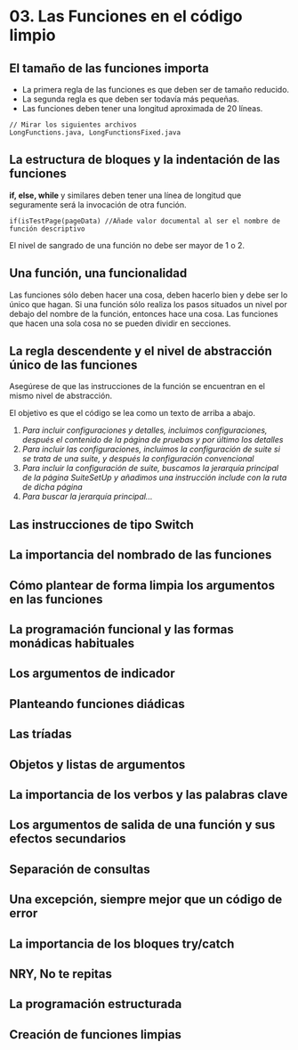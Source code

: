 # 03. Las Funciones en el código limpio

## El tamaño de las funciones importa

- La primera regla de las funciones es que deben ser de tamaño reducido.
- La segunda regla es que deben ser todavía más pequeñas.
- Las funciones deben tener una longitud aproximada de 20 líneas.

```
// Mirar los siguientes archivos
LongFunctions.java, LongFunctionsFixed.java
```

## La estructura de bloques y la indentación de las funciones

**if, else, while** y similares deben tener una línea de longitud que seguramente será la invocación de otra función.

``if(isTestPage(pageData) //Añade valor documental al ser el nombre de función descriptivo``

El nivel de sangrado de una función no debe ser mayor de 1 o 2.

## Una función, una funcionalidad

Las funciones sólo deben hacer una cosa, deben hacerlo bien y debe ser lo único que hagan.
Si una función sólo realiza los pasos situados un nivel por debajo del nombre de la función, entonces hace una cosa.
Las funciones que hacen una sola cosa no se pueden dividir en secciones.

## La regla descendente y el nivel de abstracción único de las funciones

Asegúrese de que las instrucciones de la función se encuentran en el mismo nivel de abstracción.

El objetivo es que el código se lea como un texto de arriba a abajo.
1. *Para incluir configuraciones y detalles, incluimos configuraciones, después el contenido de la página de pruebas y por último los detalles*
2. *Para incluir las configuraciones, incluimos la configuración de suite si se trata de una suite, y después la configuración convencional*
3. *Para incluir la configuración de suite, buscamos la jerarquía principal de la página SuiteSetUp y añadimos una instrucción include con la ruta de dicha página*
4. *Para buscar la jerarquía principal...*

## Las instrucciones de tipo Switch

## La importancia del nombrado de las funciones

## Cómo plantear de forma limpia los argumentos en las funciones

## La programación funcional y las formas monádicas habituales

## Los argumentos de indicador

## Planteando funciones diádicas

## Las tríadas

## Objetos y listas de argumentos

## La importancia de los verbos y las palabras clave

## Los argumentos de salida de una función y sus efectos secundarios

## Separación de consultas

## Una excepción, siempre mejor que un código de error

## La importancia de los bloques try/catch

## NRY, No te repitas

## La programación estructurada

## Creación de funciones limpias